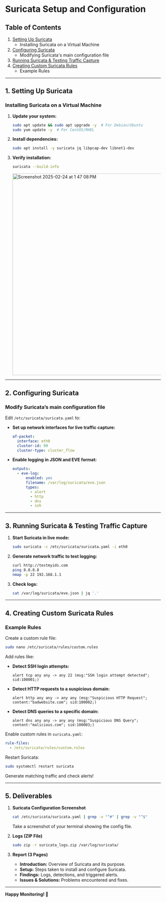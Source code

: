 # Suricata Setup and Configuration

## Table of Contents
1. [Setting Up Suricata](#setting-up-suricata)
   - Installing Suricata on a Virtual Machine
2. [Configuring Suricata](#configuring-suricata)
   - Modifying Suricata's main configuration file
3. [Running Suricata & Testing Traffic Capture](#running-suricata--testing-traffic-capture)
4. [Creating Custom Suricata Rules](#creating-custom-suricata-rules)
   - Example Rules


---

## 1. Setting Up Suricata  
### Installing Suricata on a Virtual Machine  

1. **Update your system:**  
   ```bash
   sudo apt update && sudo apt upgrade -y  # For Debian/Ubuntu
   sudo yum update -y  # For CentOS/RHEL
   ```
2. **Install dependencies:**  
   ```bash
   sudo apt install -y suricata jq libpcap-dev libnet1-dev  
   ```
3. **Verify installation:**  
   ```bash
   suricata --build-info
   ```


   <img width="651" alt="Screenshot 2025-02-24 at 1 47 08 PM" src="https://github.com/user-attachments/assets/ae46fef8-4940-402f-a82b-7f6a67ec629f" />

---

## 2. Configuring Suricata  
### Modify Suricata’s main configuration file  
Edit `/etc/suricata/suricata.yaml` to:  

- **Set up network interfaces for live traffic capture:**  
  ```yaml
  af-packet:
    interface: eth0
    cluster-id: 99
    cluster-type: cluster_flow
  ```
- **Enable logging in JSON and EVE format:**  
  ```yaml
  outputs:
    - eve-log:
        enabled: yes
        filename: /var/log/suricata/eve.json
        types:
          - alert
          - http
          - dns
          - ssh
  ```

---

## 3. Running Suricata & Testing Traffic Capture  
1. **Start Suricata in live mode:**  
   ```bash
   sudo suricata -c /etc/suricata/suricata.yaml -i eth0
   ```
2. **Generate network traffic to test logging:**  
   ```bash
   curl http://testmyids.com
   ping 8.8.8.8
   nmap -p 22 192.168.1.1
   ```
3. **Check logs:**  
   ```bash
   cat /var/log/suricata/eve.json | jq '.'
   ```

---

## 4. Creating Custom Suricata Rules  
### Example Rules  
Create a custom rule file:  
```bash
sudo nano /etc/suricata/rules/custom.rules
```
Add rules like:  

- **Detect SSH login attempts:**  
  ```
  alert tcp any any -> any 22 (msg:"SSH login attempt detected"; sid:100001;)
  ```
- **Detect HTTP requests to a suspicious domain:**  
  ```
  alert http any any -> any any (msg:"Suspicious HTTP Request"; content:"badwebsite.com"; sid:100002;)
  ```
- **Detect DNS queries to a specific domain:**  
  ```
  alert dns any any -> any any (msg:"Suspicious DNS Query"; content:"malicious.com"; sid:100003;)
  ```

Enable custom rules in `suricata.yaml`:  
```yaml
rule-files:
  - /etc/suricata/rules/custom.rules
```
Restart Suricata:  
```bash
sudo systemctl restart suricata
```
Generate matching traffic and check alerts!

---

## 5. Deliverables  
1. **Suricata Configuration Screenshot**  
   ```bash
   cat /etc/suricata/suricata.yaml | grep -v "^#" | grep -v "^$"
   ```
   Take a screenshot of your terminal showing the config file.

2. **Logs (ZIP File)**  
   ```bash
   sudo zip -r suricata_logs.zip /var/log/suricata/
   ```

3. **Report (3 Pages)**
   - **Introduction:** Overview of Suricata and its purpose.
   - **Setup:** Steps taken to install and configure Suricata.
   - **Findings:** Logs, detections, and triggered alerts.
   - **Issues & Solutions:** Problems encountered and fixes.

---

**Happy Monitoring! 🚀**
